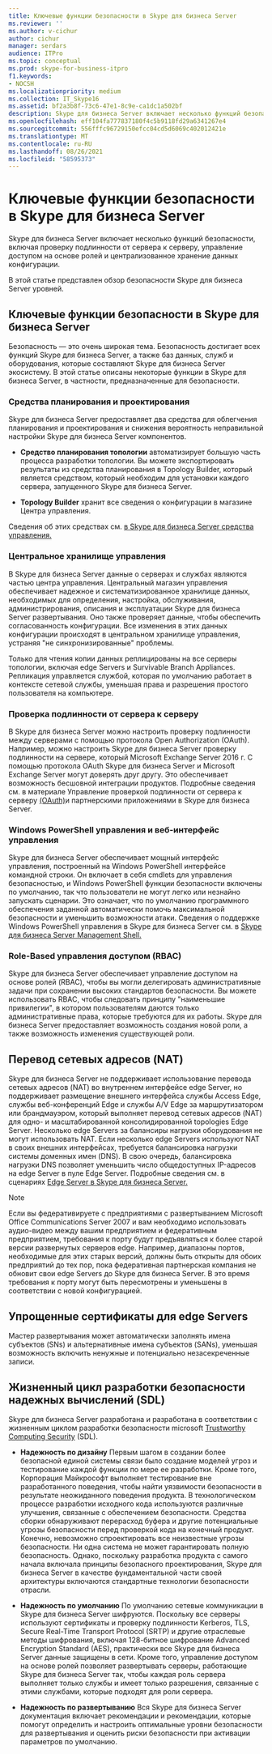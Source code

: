 ```yaml
---
title: Ключевые функции безопасности в Skype для бизнеса Server
ms.reviewer: ''
ms.author: v-cichur
author: cichur
manager: serdars
audience: ITPro
ms.topic: conceptual
ms.prod: skype-for-business-itpro
f1.keywords:
- NOCSH
ms.localizationpriority: medium
ms.collection: IT_Skype16
ms.assetid: bf2a3b8f-73c6-47e1-8c9e-ca1dc1a502bf
description: Skype для бизнеса Server включает несколько функций безопасности, включая проверку подлинности от сервера к серверу, управление доступом на основе ролей и централизованное хранение данных конфигурации.
ms.openlocfilehash: eff104fa777837180f4c5b9118fd29a6341267e4
ms.sourcegitcommit: 556fffc96729150efcc04cd5d6069c402012421e
ms.translationtype: MT
ms.contentlocale: ru-RU
ms.lasthandoff: 08/26/2021
ms.locfileid: "58595373"
---
```

# <a name="key-security-features-in-skype-for-business-server"></a>Ключевые функции безопасности в Skype для бизнеса Server
 
Skype для бизнеса Server включает несколько функций безопасности, включая проверку подлинности от сервера к серверу, управление доступом на основе ролей и централизованное хранение данных конфигурации. 
  
В этой статье представлен обзор безопасности Skype для бизнеса Server уровней. 
  
## <a name="key-security-features-in-skype-for-business-server"></a>Ключевые функции безопасности в Skype для бизнеса Server

Безопасность — это очень широкая тема. Безопасность достигает всех функций Skype для бизнеса Server, а также баз данных, служб и оборудования, которые составляют Skype для бизнеса Server экосистему. В этой статье описаны некоторые функции в Skype для бизнеса Server, в частности, предназначенные для безопасности.
  
### <a name="planning-and-design-tools"></a>Средства планирования и проектирования

Skype для бизнеса Server предоставляет два средства для облегчения планирования и проектирования и снижения вероятность неправильной настройки Skype для бизнеса Server компонентов. 
  
- **Средство планирования топологии** автоматизирует большую часть процесса разработки топологии. Вы можете экспортировать результаты из средства планирования в Topology Builder, который является средством, который необходим для установки каждого сервера, запущенного Skype для бизнеса Server.
    
- **Topology Builder** хранит все сведения о конфигурации в магазине Центра управления.
    
Сведения об этих средствах см. [в Skype для бизнеса Server средства управления.](../../management-tools/management-tools.md)
  
### <a name="central-management-store"></a>Центральное хранилище управления

В Skype для бизнеса Server данные о серверах и службах являются частью центра управления. Центральный магазин управления обеспечивает надежное и систематизированное хранилище данных, необходимых для определения, настройка, обслуживания, администрирования, описания и эксплуатации Skype для бизнеса Server развертывания. Оно также проверяет данные, чтобы обеспечить согласованность конфигурации. Все изменения в этих данных конфигурации происходят в центральном хранилище управления, устраняя "не синхронизированные" проблемы. 
  
Только для чтения копии данных реплицированы на все серверы топологии, включая edge Servers и Survivable Branch Appliances. Репликация управляется службой, которая по умолчанию работает в контексте сетевой службы, уменьшая права и разрешения простого пользователя на компьютере. 
  
### <a name="server-to-server-authentication"></a>Проверка подлинности от сервера к серверу

В Skype для бизнеса Server можно настроить проверку подлинности между серверами с помощью протокола Open Authorization (OAuth). Например, можно настроить Skype для бизнеса Server проверку подлинности на сервере, который Microsoft Exchange Server 2016 г. С помощью протокола OAuth Skype для бизнеса Server и Microsoft Exchange Server могут доверять друг другу. Это обеспечивает возможность бесшовной интеграции продуктов. Подробные сведения см. в материале Управление проверкой подлинности от сервера к серверу [(OAuth)](../../manage/authentication/server-to-server-and-partner-applications.md)и партнерскими приложениями в Skype для бизнеса Server.
  
### <a name="windows-powershell-based-management-and-web-based-management-interface"></a>Windows PowerShell управления и веб-интерфейс управления

Skype для бизнеса Server обеспечивает мощный интерфейс управления, построенный на Windows PowerShell интерфейсе командной строки. Он включает в себя cmdlets для управления безопасностью, и Windows PowerShell функции безопасности включены по умолчанию, так что пользователи не могут легко или незнайно запускать сценарии. Это означает, что по умолчанию программного обеспечения заданной автоматически помочь максимальной безопасности и уменьшить возможности атаки. Сведения о поддержке Windows PowerShell управления в Skype для бизнеса Server см. в [Skype для бизнеса Server Management Shell.](../../manage/management-shell.md) 
  
### <a name="role-based-access-control-rbac"></a>Role-Based управления доступом (RBAC)

Skype для бизнеса Server обеспечивает управление доступом на основе ролей (RBAC), чтобы вы могли делегировать административные задачи при сохранении высоких стандартов безопасности. Вы можете использовать RBAC, чтобы следовать принципу "наименьшие привилегии", в котором пользователям даются только административные права, которые требуются для их работы. Skype для бизнеса Server предоставляет возможность создания новой роли, а также возможность изменения существующей роли. 
  
## <a name="network-address-translation-nat"></a>Перевод сетевых адресов (NAT)

Skype для бизнеса Server не поддерживает использование перевода сетевых адресов (NAT) во внутреннем интерфейсе edge Server, но поддерживает размещение внешнего интерфейса службы Access Edge, службы веб-конференций Edge и службы A/V Edge за маршрутизатором или брандмауэром, который выполняет перевод сетевых адресов (NAT) для одно- и масштабированной консолидированной topologies Edge Server. Несколько edge Servers за балансиры нагрузки оборудования не могут использовать NAT. Если несколько edge Servers используют NAT в своих внешних интерфейсах, требуется балансировка нагрузки системы доменных имен (DNS). В свою очередь, балансировка нагрузки DNS позволяет уменьшить число общедоступных IP-адресов на edge Server в пуле Edge Server. Подробные сведения см. в сценариях [Edge Server в Skype для бизнеса Server.](../../plan-your-deployment/edge-server-deployments/scenarios.md)
  
> [!NOTE]
> Если вы федеративируете с предприятиями с развертыванием Microsoft Office Communications Server 2007 и вам необходимо использовать аудио-видео между вашим предприятием и федеративным предприятием, требования к порту будут предъявляться к более старой версии развернутых серверов edge. Например, диапазоны портов, необходимые для этих старых версий, должны быть открыты для обоих предприятий до тех пор, пока федеративная партнерская компания не обновит свои edge Servers до Skype для бизнеса Server. В это время требования к порту могут быть пересмотрены и уменьшены в соответствии с новой конфигурацией. 
  
## <a name="simplified-certificates-for-edge-servers"></a>Упрощенные сертификаты для edge Servers

Мастер развертывания может автоматически заполнять имена субъектов (SNs) и альтернативные имена субъектов (SANs), уменьшая возможность включить ненужные и потенциально незасекреченные записи.
  
## <a name="trustworthy-computing-security-development-lifecycle-sdl"></a>Жизненный цикл разработки безопасности надежных вычислений (SDL)

Skype для бизнеса Server разработана и разработана в соответствии с жизненным циклом разработки безопасности microsoft [Trustworthy Computing Security](/previous-versions/ms995349(v=msdn.10)) (SDL).
  
- **Надежность по дизайну** Первым шагом в создании более безопасной единой системы связи было создание моделей угроз и тестирование каждой функции по мере ее разработки. Кроме того, Корпорация Майкрософт выполняет тестирование вне разработанного поведения, чтобы найти уязвимости безопасности в результате неожиданного поведения продукта. В технологическом процессе разработки исходного кода используются различные улучшения, связанные с обеспечением безопасности. Средства сборки обнаруживают перерасход буфера и другие потенциальные угрозы безопасности перед проверкой кода на конечный продукт. Конечно, невозможно спроектировать все неизвестные угрозы безопасности. Ни одна система не может гарантировать полную безопасность. Однако, поскольку разработка продукта с самого начала включала принципы безопасного проектирования, Skype для бизнеса Server в качестве фундаментальной части своей архитектуры включаются стандартные технологии безопасности отрасли.
    
- **Надежность по умолчанию** По умолчанию сетевые коммуникации в Skype для бизнеса Server шифруются. Поскольку все серверы используют сертификаты и проверку подлинности Kerberos, TLS, Secure Real-Time Transport Protocol (SRTP) и другие отраслевые методы шифрования, включая 128-битное шифрование Advanced Encryption Standard (AES), практически все Skype для бизнеса Server данные защищены в сети. Кроме того, управление доступом на основе ролей позволяет развертывать серверы, работающие Skype для бизнеса Server так, чтобы каждая роль сервера выполняет только службы и имеет только разрешения, связанные с этими службами, которые подходят для роли сервера.
    
- **Надежность по развертыванию** Вся Skype для бизнеса Server документация включает рекомендации и рекомендации, которые помогут определить и настроить оптимальные уровни безопасности для развертывания и оценить риски безопасности при активации параметров по умолчанию.
